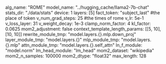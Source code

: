 alg_name: "ROME"
model_name: "../hugging_cache/llama2-7b-chat"
stats_dir: "./data/stats"
device: 1
layers: [5]
fact_token: "subject_last"
#the place of token
v_num_grad_steps: 25
#the times of rome
v_lr: 5e-1
v_loss_layer: 31
v_weight_decay: 1e-3
clamp_norm_factor: 4
kl_factor: 0.0625
mom2_adjustment: false
context_template_length_params: [[5, 10], [10, 10]]
rewrite_module_tmp: "model.layers.{}.mlp.down_proj"
layer_module_tmp: "model.layers.{}"
mlp_module_tmp: "model.layers.{}.mlp"
attn_module_tmp: "model.layers.{}.self_attn"
ln_f_module: "model.norm"
lm_head_module: "lm_head"
mom2_dataset: "wikipedia"
mom2_n_samples: 100000
mom2_dtype: "float32"
max_length: 128





